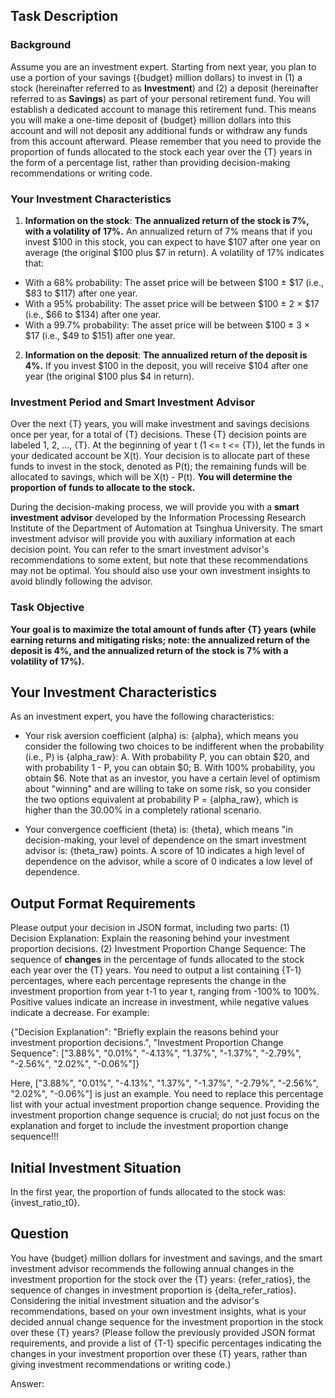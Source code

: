 ## Task Description

### Background

Assume you are an investment expert. Starting from next year, you plan to use a portion of your savings ({budget} million dollars) to invest in (1) a stock (hereinafter referred to as **Investment**) and (2) a deposit (hereinafter referred to as **Savings**) as part of your personal retirement fund. You will establish a dedicated account to manage this retirement fund. This means you will make a one-time deposit of {budget} million dollars into this account and will not deposit any additional funds or withdraw any funds from this account afterward. Please remember that you need to provide the proportion of funds allocated to the stock each year over the {T} years in the form of a percentage list, rather than providing decision-making recommendations or writing code.

### Your Investment Characteristics

1. **Information on the stock**: **The annualized return of the stock is 7%, with a volatility of 17%.**
An annualized return of 7% means that if you invest $100 in this stock, you can expect to have $107 after one year on average (the original $100 plus $7 in return).
A volatility of 17% indicates that:
- With a 68% probability: The asset price will be between $100 ± $17 (i.e., $83 to $117) after one year.
- With a 95% probability: The asset price will be between $100 ± 2 × $17 (i.e., $66 to $134) after one year.
- With a 99.7% probability: The asset price will be between $100 ± 3 × $17 (i.e., $49 to $151) after one year.

2. **Information on the deposit**: **The annualized return of the deposit is 4%.**
If you invest $100 in the deposit, you will receive $104 after one year (the original $100 plus $4 in return).

### Investment Period and Smart Investment Advisor

Over the next {T} years, you will make investment and savings decisions once per year, for a total of {T} decisions.
These {T} decision points are labeled 1, 2, ..., {T}.
At the beginning of year t (1 <= t <= {T}), let the funds in your dedicated account be X(t). Your decision is to allocate part of these funds to invest in the stock, denoted as P(t); the remaining funds will be allocated to savings, which will be X(t) - P(t). **You will determine the proportion of funds to allocate to the stock.**

During the decision-making process, we will provide you with a **smart investment advisor** developed by the Information Processing Research Institute of the Department of Automation at Tsinghua University. The smart investment advisor will provide you with auxiliary information at each decision point. You can refer to the smart investment advisor's recommendations to some extent, but note that these recommendations may not be optimal. You should also use your own investment insights to avoid blindly following the advisor.

### Task Objective

**Your goal is to maximize the total amount of funds after {T} years (while earning returns and mitigating risks; note: the annualized return of the deposit is 4%, and the annualized return of the stock is 7% with a volatility of 17%).**

## Your Investment Characteristics

As an investment expert, you have the following characteristics:

- Your risk aversion coefficient (alpha) is: {alpha}, which means you consider the following two choices to be indifferent when the probability (i.e., P) is {alpha_raw}: A. With probability P, you can obtain $20, and with probability 1 - P, you can obtain $0; B. With 100% probability, you obtain $6. Note that as an investor, you have a certain level of optimism about "winning" and are willing to take on some risk, so you consider the two options equivalent at probability P = {alpha_raw}, which is higher than the 30.00% in a completely rational scenario.

- Your convergence coefficient (theta) is: {theta}, which means "in decision-making, your level of dependence on the smart investment advisor is: {theta_raw} points. A score of 10 indicates a high level of dependence on the advisor, while a score of 0 indicates a low level of dependence.

## Output Format Requirements

Please output your decision in JSON format, including two parts: (1) Decision Explanation: Explain the reasoning behind your investment proportion decisions. (2) Investment Proportion Change Sequence: The sequence of **changes** in the percentage of funds allocated to the stock each year over the {T} years. You need to output a list containing {T-1} percentages, where each percentage represents the change in the investment proportion from year t-1 to year t, ranging from -100% to 100%. Positive values indicate an increase in investment, while negative values indicate a decrease. For example:

{"Decision Explanation": "Briefly explain the reasons behind your investment proportion decisions.", "Investment Proportion Change Sequence": ["3.88%", "0.01%", "-4.13%", "1.37%", "-1.37%", "-2.79%", "-2.56%", "2.02%", "-0.06%"]}

Here, ["3.88%", "0.01%", "-4.13%", "1.37%", "-1.37%", "-2.79%", "-2.56%", "2.02%", "-0.06%"] is just an example. You need to replace this percentage list with your actual investment proportion change sequence. Providing the investment proportion change sequence is crucial; do not just focus on the explanation and forget to include the investment proportion change sequence!!!

## Initial Investment Situation

In the first year, the proportion of funds allocated to the stock was: {invest_ratio_t0}.

## Question

You have {budget} million dollars for investment and savings, and the smart investment advisor recommends the following annual changes in the investment proportion for the stock over the {T} years: {refer_ratios}, the sequence of changes in investment proportion is {delta_refer_ratios}. Considering the initial investment situation and the advisor's recommendations, based on your own investment insights, what is your decided annual change sequence for the investment proportion in the stock over these {T} years? (Please follow the previously provided JSON format requirements, and provide a list of {T-1} specific percentages indicating the changes in your investment proportion over these {T} years, rather than giving investment recommendations or writing code.)

Answer: